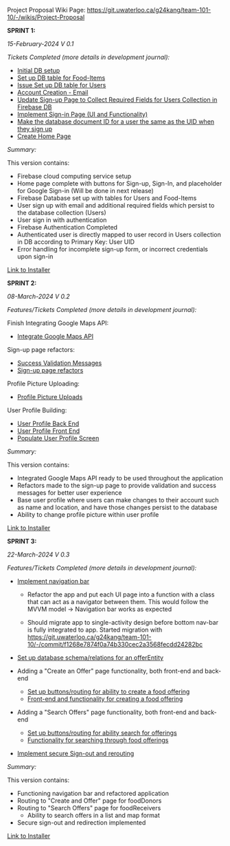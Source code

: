 Project Proposal Wiki Page: https://git.uwaterloo.ca/g24kang/team-101-10/-/wikis/Project-Proposal

**SPRINT 1:**

_15-February-2024
V 0.1_


_Tickets Completed (more details in development journal):_

- [Initial DB setup](https://git.uwaterloo.ca/g24kang/team-101-10/-/issues/11)
- [Set up DB table for Food-Items](https://git.uwaterloo.ca/g24kang/team-101-10/-/issues/12)
- [Issue Set up DB table for Users](https://git.uwaterloo.ca/g24kang/team-101-10/-/issues/13)
- [Account Creation - Email](https://git.uwaterloo.ca/g24kang/team-101-10/-/issues/14)
- [Update Sign-up Page to Collect Required Fields for Users Collection in Firebase DB](https://git.uwaterloo.ca/g24kang/team-101-10/-/issues/19)
- [Implement Sign-in Page (UI and Functionality)](https://git.uwaterloo.ca/g24kang/team-101-10/-/issues/21)
- [Make the database document ID for a user the same as the UID when they sign up](https://git.uwaterloo.ca/g24kang/team-101-10/-/issues/22)
- [Create Home Page](https://git.uwaterloo.ca/g24kang/team-101-10/-/issues/23)

_Summary:_

This version contains:
- Firebase cloud computing service setup
- Home page complete with buttons for Sign-up, Sign-In, and placeholder for Google Sign-in (Will be done in next release)
- Firebase Database set up with tables for Users and Food-Items
- User sign up with email and additional required fields which persist to the database collection (Users)
- User sign in with authentication
- Firebase Authentication Completed
- Authenticated user is directly mapped to user record in Users collection in DB according to Primary Key: User UID 
- Error handling for incomplete sign-up form, or incorrect credentials upon sign-in


[Link to Installer](https://git.uwaterloo.ca/g24kang/team-101-10/-/blob/a00974858b9f8ce5d77211fa2313f23bfbac6189/Releases/v0.1/app-debug.apk)


**SPRINT 2:**

_08-March-2024
V 0.2_


_Features/Tickets Completed (more details in development journal):_

Finish Integrating Google Maps API:
- [Integrate Google Maps API](https://git.uwaterloo.ca/g24kang/team-101-10/-/issues/17)

Sign-up page refactors:
- [Success Validation Messages](https://git.uwaterloo.ca/g24kang/team-101-10/-/issues/32)
- [Sign-up page refactors](https://git.uwaterloo.ca/g24kang/team-101-10/-/issues/28)


Profile Picture Uploading:
- [Profile Picture Uploads](https://git.uwaterloo.ca/g24kang/team-101-10/-/issues/29)

User Profile Building:
- [User Profile Back End](https://git.uwaterloo.ca/g24kang/team-101-10/-/issues/26)
- [User Profile Front End](https://git.uwaterloo.ca/g24kang/team-101-10/-/issues/25)
- [Populate User Profile Screen](https://git.uwaterloo.ca/g24kang/team-101-10/-/issues/31)



_Summary:_

This version contains:
- Integrated Google Maps API ready to be used throughout the application
- Refactors made to the sign-up page to provide validation and success messages for better user experience
- Base user profile where users can make changes to their account such as name and location, and have those changes persist to the database
- Ability to change profile picture within user profile

[Link to Installer](https://git.uwaterloo.ca/g24kang/team-101-10/-/blob/bb595f2be547a1ab595df110ffdbd34e16aec338/Releases/v0.2/app-debug.apk)


**SPRINT 3:**

_22-March-2024
V 0.3_

_Features/Tickets Completed (more details in development journal):_

- [Implement navigation bar](https://git.uwaterloo.ca/g24kang/team-101-10/-/issues/34)
  - Refactor the app and put each UI page into a function with a class that can act as a navigator between them. This would follow the MVVM model -> Navigation bar works as expected

  - Should migrate app to single-activity design before bottom nav-bar is fully integrated to app. Started migration with https://git.uwaterloo.ca/g24kang/team-101-10/-/commit/f1268e7874f0a74b330cec2a3568fecdd24282bc

- [Set up database schema/relations for an offerEntity](https://git.uwaterloo.ca/g24kang/team-101-10/-/issues/7)

- Adding a "Create an Offer" page functionality, both front-end and back-end
  - [Set up buttons/routing for ability to create a food offering](https://git.uwaterloo.ca/g24kang/team-101-10/-/issues/8)
  - [Front-end and functionality for creating a food offering](https://git.uwaterloo.ca/g24kang/team-101-10/-/issues/35)

- Adding a "Search Offers" page functionality, both front-end and back-end
  - [Set up buttons/routing for ability search for offerings](https://git.uwaterloo.ca/g24kang/team-101-10/-/issues/4)
  - [Functionality for searching through food offerings](https://git.uwaterloo.ca/g24kang/team-101-10/-/issues/36)

- [Implement secure Sign-out and rerouting](https://git.uwaterloo.ca/g24kang/team-101-10/-/issues/37)

_Summary:_

This version contains:
- Functioning navigation bar and refactored application
- Routing to "Create and Offer" page for foodDonors
- Routing to "Search Offers" page for foodReceivers
  - Ability to search offers in a list and map format 
- Secure sign-out and redirection implemented


[Link to Installer](https://git.uwaterloo.ca/g24kang/team-101-10/-/blob/main/Releases/v0.3/app-debug.apk)
